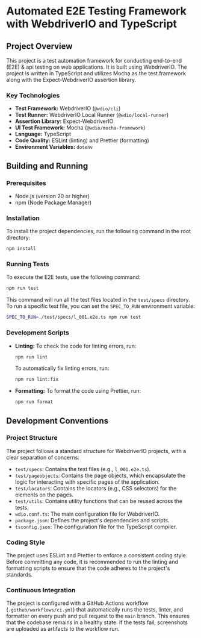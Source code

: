 # Automated E2E Testing Framework with WebdriverIO and TypeScript

## Project Overview

This project is a test automation framework for conducting end-to-end (E2E) & api testing on web applications. It is built using WebdriverIO. The project is written in TypeScript and utilizes Mocha as the test framework along with the Expect-WebdriverIO assertion library.

### Key Technologies

*   **Test Framework:** WebdriverIO (`@wdio/cli`)
*   **Test Runner:** WebdriverIO Local Runner (`@wdio/local-runner`)
*   **Assertion Library:** Expect-WebdriverIO
*   **UI Test Framework:** Mocha (`@wdio/mocha-framework`)
*   **Language:** TypeScript
*   **Code Quality:** ESLint (linting) and Prettier (formatting)
*   **Environment Variables:** `dotenv`

## Building and Running

### Prerequisites

*   Node.js (version 20 or higher)
*   npm (Node Package Manager)

### Installation

To install the project dependencies, run the following command in the root directory:

```bash
npm install
```

### Running Tests

To execute the E2E tests, use the following command:

```bash
npm run test
```

This command will run all the test files located in the `test/specs` directory. To run a specific test file, you can set the `SPEC_TO_RUN` environment variable:

```bash
SPEC_TO_RUN=./test/specs/l_001.e2e.ts npm run test
```

### Development Scripts

*   **Linting:** To check the code for linting errors, run:
    ```bash
    npm run lint
    ```
    To automatically fix linting errors, run:
    ```bash
    npm run lint:fix
    ```
*   **Formatting:** To format the code using Prettier, run:
    ```bash
    npm run format
    ```

## Development Conventions

### Project Structure

The project follows a standard structure for WebdriverIO projects, with a clear separation of concerns:

*   `test/specs`: Contains the test files (e.g., `l_001.e2e.ts`).
*   `test/pageobjects`: Contains the page objects, which encapsulate the logic for interacting with specific pages of the application.
*   `test/locators`: Contains the locators (e.g., CSS selectors) for the elements on the pages.
*   `test/utils`: Contains utility functions that can be reused across the tests.
*   `wdio.conf.ts`: The main configuration file for WebdriverIO.
*   `package.json`: Defines the project's dependencies and scripts.
*   `tsconfig.json`: The configuration file for the TypeScript compiler.

### Coding Style

The project uses ESLint and Prettier to enforce a consistent coding style. Before committing any code, it is recommended to run the linting and formatting scripts to ensure that the code adheres to the project's standards.

### Continuous Integration

The project is configured with a GitHub Actions workflow (`.github/workflows/ci.yml`) that automatically runs the tests, linter, and formatter on every push and pull request to the `main` branch. This ensures that the codebase remains in a healthy state. If the tests fail, screenshots are uploaded as artifacts to the workflow run.
